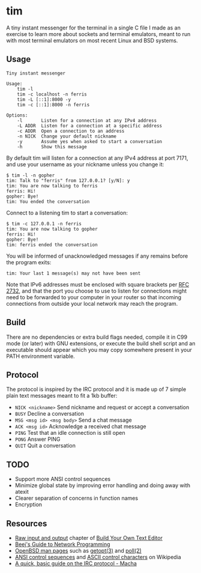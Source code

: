 # tim

A tiny instant messenger for the terminal in a single C file I made as an exercise to learn more about sockets and terminal emulators, meant to run with most terminal emulators on most recent Linux and BSD systems.

## Usage

    Tiny instant messenger

    Usage:
        tim -l
        tim -c localhost -n ferris
        tim -L [::1]:8000 -y
        tim -c [::1]:8000 -n ferris

    Options:
        -l       Listen for a connection at any IPv4 address
        -L ADDR  Listen for a connection at a specific address
        -c ADDR  Open a connection to an address
        -n NICK  Change your default nickname
        -y       Assume yes when asked to start a conversation
        -h       Show this message

By default tim will listen for a connection at any IPv4 address at port 7171, and use your username as your nickname unless you change it:

    $ tim -l -n gopher
    tim: Talk to "ferris" from 127.0.0.1? [y/N]: y
    tim: You are now talking to ferris
    ferris: Hi!
    gopher: Bye!
    tim: You ended the conversation

Connect to a listening tim to start a conversation:

    $ tim -c 127.0.0.1 -n ferris
    tim: You are now talking to gopher
    ferris: Hi!
    gopher: Bye!
    tim: ferris ended the conversation

You will be informed of unacknowledged messages if any remains before the program exits:

    tim: Your last 1 message(s) may not have been sent

Note that IPv6 addresses must be enclosed with square brackets per [RFC 2732](https://www.ietf.org/rfc/rfc2732.txt), and that the port you choose to use to listen for connections might need to be forwarded to your computer in your router so that incoming connections from outside your local network may reach the program.

## Build

There are no dependencies or extra build flags needed, compile it in C99 mode (or later) with GNU extensions, or execute the build shell script and an executable should appear which you may copy somewhere present in your PATH environment variable.

## Protocol

The protocol is inspired by the IRC protocol and it is made up of 7 simple plain text messages meant to fit a 1kb buffer:

* `NICK <nickname>` Send nickname and request or accept a conversation
* `BUSY` Decline a conversation
* `MSG <msg id> <msg body>` Send a chat message
* `ACK <msg id>` Acknowledge a received chat message
* `PING` Test that an idle connection is still open
* `PONG` Answer PING
* `QUIT` Quit a conversation

## TODO

* Support more ANSI control sequences
* Minimize global state by improving error handling and doing away with atexit
* Clearer separation of concerns in function names
* Encryption

## Resources

* [Raw input and output](https://viewsourcecode.org/snaptoken/kilo/03.rawInputAndOutput.html) chapter of [Build Your Own Text Editor](https://viewsourcecode.org/snaptoken/kilo/index.html)
* [Beej's Guide to Network Programming](https://beej.us/guide/bgnet/)
* [OpenBSD man pages](https://man.openbsd.org/) such as [getopt(3)](https://man.openbsd.org/getopt.3) and [poll(2)](https://man.openbsd.org/poll.2)
* [ANSI control sequences](https://en.wikipedia.org/wiki/ANSI_escape_code#CSI_sequences) and [ASCII control characters](https://en.wikipedia.org/wiki/ASCII#Control_characters) on Wikipedia
* [A quick, basic guide on the IRC protocol - Macha](http://blog.initprogram.com/2010/10/14/a-quick-basic-primer-on-the-irc-protocol/)
